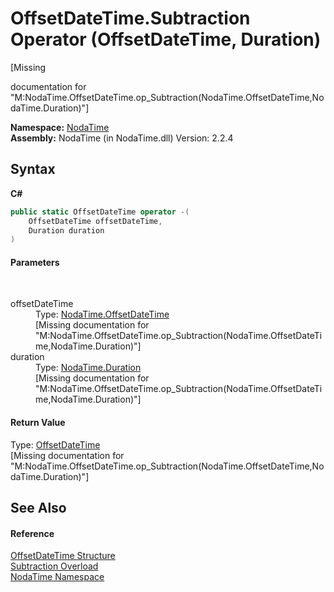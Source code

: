 # OffsetDateTime.Subtraction Operator (OffsetDateTime, Duration)
 

\[Missing <summary> documentation for "M:NodaTime.OffsetDateTime.op_Subtraction(NodaTime.OffsetDateTime,NodaTime.Duration)"\]

**Namespace:**&nbsp;<a href="N_NodaTime">NodaTime</a><br />**Assembly:**&nbsp;NodaTime (in NodaTime.dll) Version: 2.2.4

## Syntax

**C#**<br />
``` C#
public static OffsetDateTime operator -(
	OffsetDateTime offsetDateTime,
	Duration duration
)
```


#### Parameters
&nbsp;<dl><dt>offsetDateTime</dt><dd>Type: <a href="T_NodaTime_OffsetDateTime">NodaTime.OffsetDateTime</a><br />\[Missing <param name="offsetDateTime"/> documentation for "M:NodaTime.OffsetDateTime.op_Subtraction(NodaTime.OffsetDateTime,NodaTime.Duration)"\]</dd><dt>duration</dt><dd>Type: <a href="T_NodaTime_Duration">NodaTime.Duration</a><br />\[Missing <param name="duration"/> documentation for "M:NodaTime.OffsetDateTime.op_Subtraction(NodaTime.OffsetDateTime,NodaTime.Duration)"\]</dd></dl>

#### Return Value
Type: <a href="T_NodaTime_OffsetDateTime">OffsetDateTime</a><br />\[Missing <returns> documentation for "M:NodaTime.OffsetDateTime.op_Subtraction(NodaTime.OffsetDateTime,NodaTime.Duration)"\]

## See Also


#### Reference
<a href="T_NodaTime_OffsetDateTime">OffsetDateTime Structure</a><br /><a href="Overload_NodaTime_OffsetDateTime_op_Subtraction">Subtraction Overload</a><br /><a href="N_NodaTime">NodaTime Namespace</a><br />